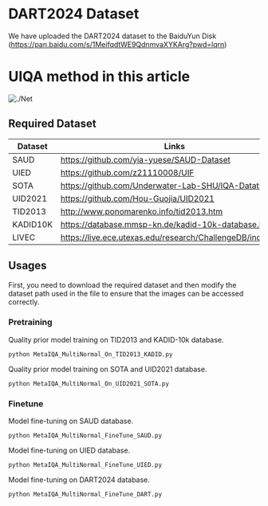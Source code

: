 # DART2024 Dataset
We have uploaded the DART2024 dataset to the BaiduYun Disk (https://pan.baidu.com/s/1MeifqdtWE9QdnmvaXYKArg?pwd=lqrn)


# UIQA method in this article
![./Net](https://github.com/dart-into/UIQAVSI/blob/main/DART2024/network.png)
## Required Dataset
| Dataset   | Links                                                       |
| --------- | ----------------------------------------------------------- |
| SAUD      | https://github.com/yia-yuese/SAUD-Dataset     |
| UIED      | https://github.com/z21110008/UIF      |
| SOTA      | https://github.com/Underwater-Lab-SHU/IQA-Datatset      |
| UID2021   | https://github.com/Hou-Guojia/UID2021        |
| TID2013   | http://www.ponomarenko.info/tid2013.htm                              |
| KADID10K     | https://database.mmsp-kn.de/kadid-10k-database.html |
| LIVEC     | https://live.ece.utexas.edu/research/ChallengeDB/index.html |
## Usages

First, you need to download the required dataset and then modify the dataset path used in the file to ensure that the images can be accessed correctly.
### Pretraining  

Quality prior model training on TID2013 and KADID-10k database.
```
python MetaIQA_MultiNormal_On_TID2013_KADID.py
```
Quality prior model training on SOTA and UID2021 database.
```
python MetaIQA_MultiNormal_On_UID2021_SOTA.py
```
### Finetune 
Model fine-tuning on SAUD database.
```
python MetaIQA_MultiNormal_FineTune_SAUD.py
```
Model fine-tuning on UIED database.
```
python MetaIQA_MultiNormal_FineTune_UIED.py
```
Model fine-tuning on DART2024 database.
```
python MetaIQA_MultiNormal_FineTune_DART.py
```
